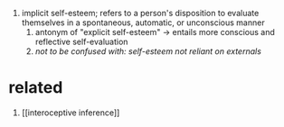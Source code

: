 1. implicit self-esteem; refers to a person's disposition to evaluate themselves in a spontaneous, automatic, or unconscious manner
	1. antonym of "explicit self-esteem" → entails more conscious and reflective self-evaluation
	2. *not to be confused with: self-esteem not reliant on externals*

# related
1. [[interoceptive inference]]